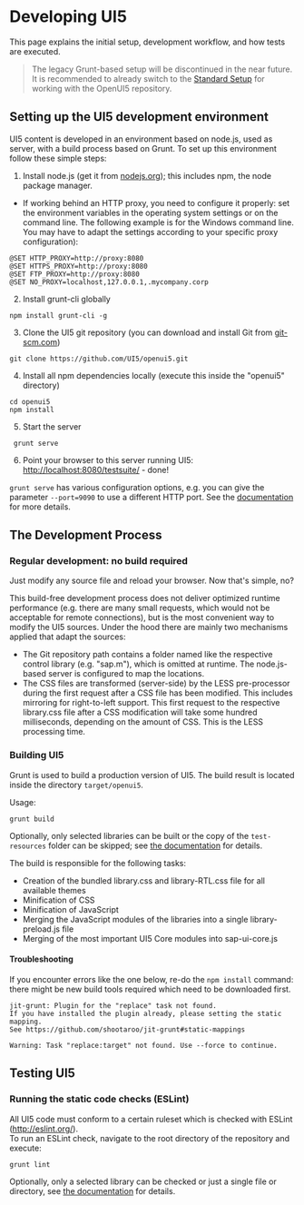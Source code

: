 
Developing UI5
==============

This page explains the initial setup, development workflow, and how tests are executed.

> The legacy Grunt-based setup will be discontinued in the near future. It is recommended to already switch to the [Standard Setup](developing.md#setting-up-the-openui5-development-environment) for working with the OpenUI5 repository.

Setting up the UI5 development environment
------------------------------------------

UI5 content is developed in an environment based on node.js, used as server, with a build process based on Grunt. To set up this environment follow these simple steps:

1. Install node.js (get it from  [nodejs.org](http://nodejs.org/)); this includes npm, the node package manager.
  * If working behind an HTTP proxy, you need to configure it properly: set the environment variables in the operating system settings or on the command line. The following example is for the Windows command line. You may have to adapt the settings according to your specific proxy configuration):
```
@SET HTTP_PROXY=http://proxy:8080
@SET HTTPS_PROXY=http://proxy:8080
@SET FTP_PROXY=http://proxy:8080
@SET NO_PROXY=localhost,127.0.0.1,.mycompany.corp
```
2. Install grunt-cli globally
```
npm install grunt-cli -g
```
3. Clone the UI5 git repository (you can download and install Git from  [git-scm.com](http://git-scm.com/download))
```
git clone https://github.com/UI5/openui5.git
```
4. Install all npm dependencies locally (execute this inside the "openui5" directory)
```
cd openui5
npm install
```
5. Start the server
```
 grunt serve
```
6. Point your browser to this server running UI5: [http://localhost:8080/testsuite/](http://localhost:8080/testsuite/)  - done!

`grunt serve` has various configuration options, e.g. you can give the parameter `--port=9090` to use a different HTTP port.
 See the [documentation](tools_legacy_grunt.md) for more details.


The Development Process
-----------------------

### Regular development: no build required

Just modify any source file and reload your browser. Now that's simple, no?

This build-free development process does not deliver optimized runtime performance (e.g. there are many small requests, which would not be acceptable for remote connections), but is the most convenient way to modify the UI5 sources. Under the hood there are mainly two mechanisms applied that adapt the sources:

 * The Git repository path contains a folder named like the respective control library (e.g. "sap.m"), which is omitted at runtime. The node.js-based server is configured to map the locations.
 * The CSS files are transformed (server-side) by the LESS pre-processor during the first request after a CSS file has been modified. This includes mirroring for right-to-left support. This first request to the respective library.css file after a CSS modification will take some hundred milliseconds, depending on the amount of CSS. This is the LESS processing time.

### Building UI5

Grunt is used to build a production version of UI5. The build result is located inside the directory `target/openui5`.

Usage:
```
grunt build
```

Optionally, only selected libraries can be built or the copy of the <code>test-resources</code> folder can be skipped; see [the documentation](tools_legacy_grunt.md) for details.

The build is responsible for the following tasks:

 * Creation of the bundled library.css and library-RTL.css file for all available themes
 * Minification of CSS
 * Minification of JavaScript
 * Merging the JavaScript modules of the libraries into a single library-preload.js file
 * Merging of the most important UI5 Core modules into sap-ui-core.js

#### Troubleshooting

If you encounter errors like the one below, re-do the `npm install` command: there might be new build tools required which need to be downloaded first.

```
jit-grunt: Plugin for the "replace" task not found.
If you have installed the plugin already, please setting the static mapping.
See https://github.com/shootaroo/jit-grunt#static-mappings

Warning: Task "replace:target" not found. Use --force to continue.
```


Testing UI5
-----------

### Running the static code checks (ESLint)

All UI5 code must conform to a certain ruleset which is checked with ESLint (http://eslint.org/).  
To run an ESLint check, navigate to the root directory of the repository and execute:
```
grunt lint
```
Optionally, only a selected library can be checked or just a single file or directory, see [the documentation](tools.md) for details.
